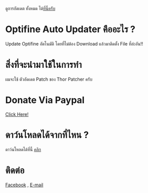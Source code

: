 
ดูการอัดเดต ทั้งหมด ได้[ที่นี้ครับ](http://oau.boyphongsakorn.ga/)
# Optifine Auto Updater คืออะไร ?
Update Optifine อัตโนมัติ โดยที่ไม่ต้อง Download แล้วมาติดตั้ง File ที่ล่ะอัน!!
# สิ่งที่จะนำมาใช้ในการทำ
ผมจะใช้ ตัวอัดเดต Patch ของ Thor Patcher ครับ
# Donate Via Paypal
[Click Here!](https://www.paypal.me/boyphongsakorn/1.5usd)
# ดาว์นโหลดได้จากที่ไหน ?
ดาว์นโหลดได้ที่นี้ [คลิก](https://oau.boyphongsakorn.ga/?lang=en-en)

# ติดต่อ
[Facebook](https://www.facebook.com/boyphongsakorn.ga) , [E-mail](mailto:boyphongsakorn@outlook.com)
